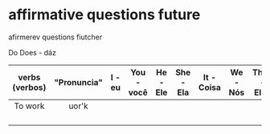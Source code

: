 # affirmative questions future 

afirmerev questions fiutcher

Do
Does - dáz

| verbs (verbos) | "Pronuncia" |    I - eu    |   You - você   |   He - Ele    |   She - Ela   |   It - Coisa   |    We - Nós     |   They - Eles    |
| :------------: | :---------: | :----------: | :------------: | :-----------: | :-----------: | :------------: | :-------------: | :--------------: |
|    To work     |   uor'k  |        |            |          |           |            |          |             |
|                |             |        |  |   |  |  |  |  |
|       |  |        |            |          |           |            |          |             |
|                |             |        |            |          |           |            |          |             |
|                |             |        |  |   |  |  |  |  |

